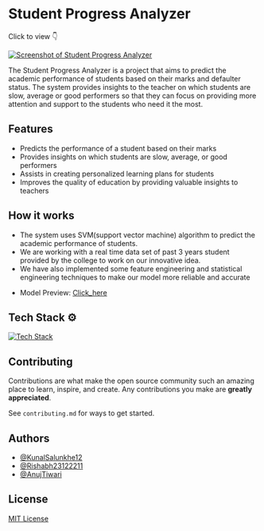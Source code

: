 # Student Progress Analyzer

Click to view 👇

[![Screenshot of Student Progress Analyzer](https://drive.google.com/uc?id=1rMM4q3VWktdbB94ZqewDeMus4OyFDpiY)](https://student-progress-tracker.netlify.app/)

The Student Progress Analyzer is a project that aims to predict the academic performance of students based on their marks and defaulter status. The system provides insights to the teacher on which students are slow, average or good performers so that they can focus on providing more attention and support to the students who need it the most.

## Features

- Predicts the performance of a student based on their marks
- Provides insights on which students are slow, average, or good performers
- Assists in creating personalized learning plans for students
- Improves the quality of education by providing valuable insights to teachers

## How it works

- The system uses SVM(support vector machine) algorithm to predict the academic performance of students.
- We are working with a real time data set of past 3 years student provided by the college to work on our innovative idea.
- We have also implemented some feature engineering and statistical engineering techniques to make our model more reliable and accurate

* Model Preview: [Click_here](https://student-progress-tracker.netlify.app)

## Tech Stack ⚙️

[![Tech Stack](https://skillicons.dev/icons?i=react,express,mongodb,tailwind,flask)](https://skillicons.dev)

## Contributing

Contributions are what make the open source community such an amazing place to learn, inspire, and create. Any contributions you make are **greatly appreciated**.

See `contributing.md` for ways to get started.

## Authors

- [@KunalSalunkhe12](https://github.com/KunalSalunkhe12)
- [@Rishabh23122211](https://github.com/rishabh23122211)
- [@AnujTiwari](https://www.linkedin.com/in/anuj-tiwari-87bba7241/)

## License

[MIT License](LICENSE)
